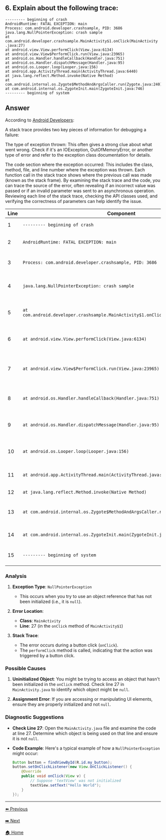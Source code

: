 ## 6. Explain about the following trace:

```
--------- beginning of crash
AndroidRuntime: FATAL EXCEPTION: main
Process: com.android.developer.crashsample, PID: 3686
java.lang.NullPointerException: crash sample
at
com.android.developer.crashsample.MainActivity$1.onClick(MainActivity
.java:27)
at android.view.View.performClick(View.java:6134)
at android.view.View$PerformClick.run(View.java:23965)
at android.os.Handler.handleCallback(Handler.java:751)
at android.os.Handler.dispatchMessage(Handler.java:95)
at android.os.Looper.loop(Looper.java:156)
at android.app.ActivityThread.main(ActivityThread.java:6440)
at java.lang.reflect.Method.invoke(Native Method)
at
com.android.internal.os.Zygote$MethodAndArgsCaller.run(Zygote.java:240)
at com.android.internal.os.ZygoteInit.main(ZygoteInit.java:746)
--------- beginning of system

```

## Answer

According to [Android Developers](https://developer.android.com/topic/performance/vitals/crash?hl=pt-br): 

A stack trace provides two key pieces of information for debugging a failure:

The type of exception thrown: This often gives a strong clue about what went wrong. Check if it's an IOException, OutOfMemoryError, or another type of error and refer to the exception class documentation for details.

The code section where the exception occurred: This includes the class, method, file, and line number where the exception was thrown. Each function call in the stack trace shows where the previous call was made (known as the stack frame). By examining the stack trace and the code, you can trace the source of the error, often revealing if an incorrect value was passed or if an invalid parameter was sent to an asynchronous operation. Reviewing each line of the stack trace, checking the API classes used, and verifying the correctness of parameters can help identify the issue.

| Line | Component | Explanation |
|------|-----------|-------------|
| 1    | `--------- beginning of crash` | Indicates the start of the crash log. |
| 2    | `AndroidRuntime: FATAL EXCEPTION: main` | Indicates a fatal exception has occurred in the main thread. |
| 3    | `Process: com.android.developer.crashsample, PID: 3686` | Specifies the process name and process ID where the crash occurred. |
| 4    | `java.lang.NullPointerException: crash sample` | The type of exception thrown is `NullPointerException`, with a message `crash sample`. |
| 5    | `at com.android.developer.crashsample.MainActivity$1.onClick(MainActivity.java:27)` | The exception occurred in the `onClick` method of an anonymous class inside `MainActivity` at line 27. |
| 6    | `at android.view.View.performClick(View.java:6134)` | The `performClick` method was called on a `View`, which triggered the `onClick` method. |
| 7    | `at android.view.View$PerformClick.run(View.java:23965)` | The `run` method of `View$PerformClick` was executed, which is responsible for performing the click action. |
| 8    | `at android.os.Handler.handleCallback(Handler.java:751)` | The `Handler` class's `handleCallback` method processed the message related to the click event. |
| 9    | `at android.os.Handler.dispatchMessage(Handler.java:95)` | The `dispatchMessage` method of `Handler` dispatched the click event to the appropriate handler. |
| 10   | `at android.os.Looper.loop(Looper.java:156)` | The `Looper`'s `loop` method kept the main thread running and processing messages. |
| 11   | `at android.app.ActivityThread.main(ActivityThread.java:6440)` | The `main` method of `ActivityThread` is the entry point of the application. |
| 12   | `at java.lang.reflect.Method.invoke(Native Method)` | A native method called via reflection was invoked. |
| 13   | `at com.android.internal.os.Zygote$MethodAndArgsCaller.run(Zygote.java:240)` | The `run` method of `Zygote$MethodAndArgsCaller` was executed, responsible for calling the `main` method. |
| 14   | `at com.android.internal.os.ZygoteInit.main(ZygoteInit.java:746)` | The `main` method of `ZygoteInit` initialized the Zygote process. |
| 15   | `--------- beginning of system` | Indicates the start of system logs or additional information. |



### Analysis
1. **Exception Type**: `NullPointerException`
   - This occurs when you try to use an object reference that has not been initialized (i.e., it is `null`).

2. **Error Location**:
   - **Class**: `MainActivity`
   - **Line**: 27 (in the `onClick` method of `MainActivity$1`)

3. **Stack Trace**:
   - The error occurs during a button click (`onClick`).
   - The `performClick` method is called, indicating that the action was triggered by a button click.

### Possible Causes
1. **Uninitialized Object**: You might be trying to access an object that hasn't been initialized in the `onClick` method. Check line 27 in `MainActivity.java` to identify which object might be `null`.

2. **Assignment Error**: If you are accessing or manipulating UI elements, ensure they are properly initialized and not `null`.

### Diagnostic Suggestions
- **Check Line 27**: Open the `MainActivity.java` file and examine the code at line 27. Determine which object is being used on that line and ensure it is not `null`.

- **Code Example**: Here's a typical example of how a `NullPointerException` might occur:
  ```java
  Button button = findViewById(R.id.my_button);
  button.setOnClickListener(new View.OnClickListener() {
      @Override
      public void onClick(View v) {
          // Suppose 'textView' was not initialized
          textView.setText("Hello World");
      }
  });

---


[⬅️ Previous](../Resposta%2005/Resposta05.md)

<!-- Next Button -->
[➡️ Next](../Resposta%2007/Resposta07.md)

<!-- Home Button -->
[🏠 Home](../Enunciado.md)

